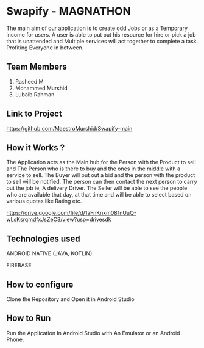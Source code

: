 
# Swapify - MAGNATHON
The main aim of our application is to create odd Jobs or as a Temporary income for users. A user is able to put out his resource for hire or pick a job that is unattended and Multiple services will act together to complete a task. Profiting Everyone in between.

## Team Members
1. Rasheed M   
2. Mohammed Murshid
3. Lubaib Rahman

## Link to Project
https://github.com/MaestroMurshid/Swapify-main

## How it Works ?
The Application acts as the Main hub for the Person with the Product to sell and The Person who is there to buy and the ones in the middle with a service to sell. The Buyer will put out a bid and the person with the product to sell will be notified. The person can then contact the next person to carry out the job ie, A delivery Driver. The Seller will be able to see the people who are available that day, at that time and will be able to select based on various quotas like Rating etc.

https://drive.google.com/file/d/1aFnKnxm081nUuQ-wLsKsrqmdfxJsZeC3/view?usp=drivesdk

## Technologies used
ANDROID NATIVE (JAVA, KOTLIN)

FIREBASE

## How to configure
Clone the Repository and Open it in Android Studio

## How to Run
Run the Application In Android Studio with An Emulator or an Android Phone.
